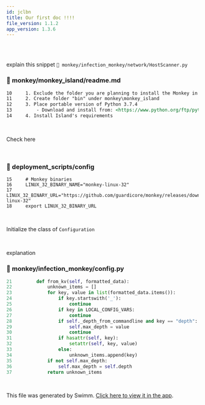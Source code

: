 ```yaml
---
id: jclbn
title: Our first doc !!!!
file_version: 1.1.2
app_version: 1.3.6
---
```


<br/>

<br/>

explain this snippet `📄 monkey/infection_monkey/network/HostScanner.py`
<!-- NOTE-swimm-snippet: the lines below link your snippet to Swimm -->
### 📄 monkey/monkey_island/readme.md
```markdown
10     1. Exclude the folder you are planning to install the Monkey in from your AV software, as it might block or delete files from the installation.
11     2. Create folder "bin" under monkey\monkey_island
12     3. Place portable version of Python 3.7.4
13         - Download and install from: <https://www.python.org/ftp/python/3.7.4/>
14     4. Install Island's requirements
```

<br/>

Check here

<br/>


<!-- NOTE-swimm-snippet: the lines below link your snippet to Swimm -->
### 📄 deployment_scripts/config
```
15     # Monkey binaries
16     LINUX_32_BINARY_NAME="monkey-linux-32"
17     LINUX_32_BINARY_URL="https://github.com/guardicore/monkey/releases/download/$($MONKEY_LATEST_RELEASE)/monkey-linux-32"
18     export LINUX_32_BINARY_URL
```

<br/>

Initialize the class of `Configuration`<swm-token data-swm-token=":monkey/infection_monkey/config.py:20:2:2:`class Configuration(object):`"/>

<br/>

explanation
<!-- NOTE-swimm-snippet: the lines below link your snippet to Swimm -->
### 📄 monkey/infection_monkey/config.py
```python
21         def from_kv(self, formatted_data):
22             unknown_items = []
23             for key, value in list(formatted_data.items()):
24                 if key.startswith('_'):
25                     continue
26                 if key in LOCAL_CONFIG_VARS:
27                     continue
28                 if self._depth_from_commandline and key == "depth":
29                     self.max_depth = value
30                     continue
31                 if hasattr(self, key):
32                     setattr(self, key, value)
33                 else:
34                     unknown_items.append(key)
35             if not self.max_depth:
36                 self.max_depth = self.depth
37             return unknown_items
```

<br/>

This file was generated by Swimm. [Click here to view it in the app](https://app.swimm.io/repos/Z2l0aHViJTNBJTNBYmFja2VuZC1zd2ltbSUzQSUzQXJpY2FyZG9sb3Blemc=/docs/jclbn).
